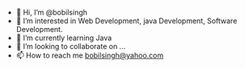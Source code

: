 - 👋 Hi, I’m @bobilsingh
- 👀 I’m interested in Web Development, java Development, Software Development.
- 🌱 I’m currently learning Java
- 💞️ I’m looking to collaborate on ...
- 📫 How to reach me bobilsingh@yahoo.com

<!---
bobilsingh/bobilsingh is a ✨ special ✨ repository because its `README.md` (this file) appears on your GitHub profile.
You can click the Preview link to take a look at your changes.
--->
